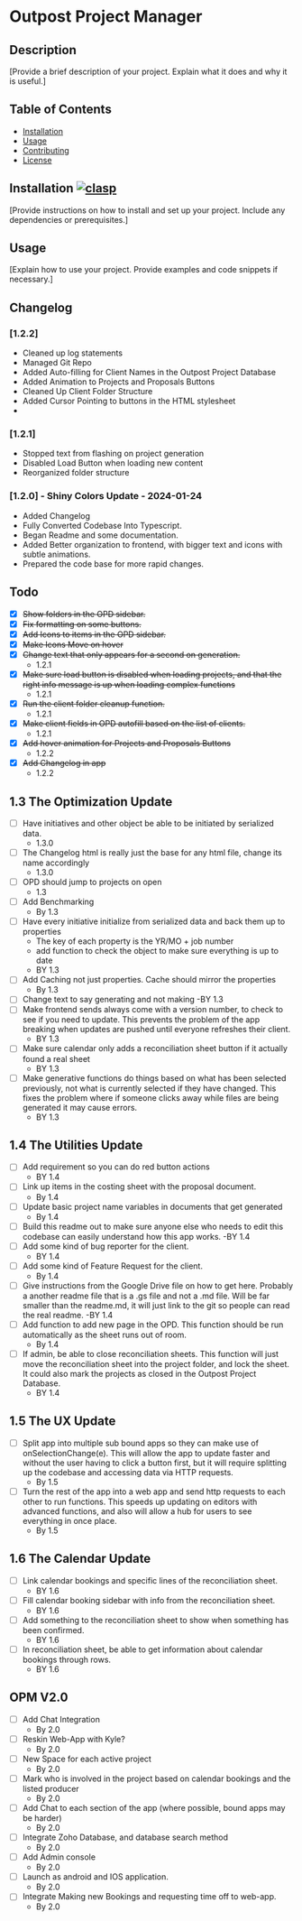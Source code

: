 # Outpost Project Manager

## Description
[Provide a brief description of your project. Explain what it does and why it is useful.]

## Table of Contents
- [Installation](#installation)
- [Usage](#usage)
- [Contributing](#contributing)
- [License](#license)

## Installation [![clasp](https://img.shields.io/badge/built%20with-clasp-4285f4.svg)](https://github.com/google/clasp)

[Provide instructions on how to install and set up your project. Include any dependencies or prerequisites.]

## Usage
[Explain how to use your project. Provide examples and code snippets if necessary.]

## Changelog
### [1.2.2]
  - Cleaned up log statements
  - Managed Git Repo
  - Added Auto-filling for Client Names in the Outpost Project Database
  - Added Animation to Projects and Proposals Buttons
  - Cleaned Up Client Folder Structure
  - Added Cursor Pointing to buttons in the HTML stylesheet
  - 

### [1.2.1]
  - Stopped text from flashing on project generation
  - Disabled Load Button when loading new content
  - Reorganized folder structure

### [1.2.0] - Shiny Colors Update - 2024-01-24
- Added Changelog
- Fully Converted Codebase Into Typescript.
- Began Readme and some documentation.
- Added Better organization to frontend, with bigger text and icons with subtle animations.
- Prepared the code base for more rapid changes.

## Todo
- [x] ~~Show folders in the OPD sidebar.~~
- [x] ~~Fix formatting on some buttons.~~
- [x] ~~Add Icons to items in the OPD sidebar.~~
- [x] ~~Make Icons Move on hover~~
- [x] ~~Change text that only appears for a second on generation.~~
  - 1.2.1
- [x] ~~Make sure load button is disabled when loading projects, and that the right info message is up when loading complex functions~~
  - 1.2.1
- [x] ~~Run the client folder cleanup function.~~
  - 1.2.1
- [x] ~~Make client fields in OPD autofill based on the list of clients.~~
  - 1.2.1
- [x] ~~Add hover animation for Projects and Proposals Buttons~~
  -  1.2.2
- [x] ~~Add Changelog in app~~
  - 1.2.2
## 1.3 The Optimization Update
- [ ] Have initiatives and other object be able to be initiated by serialized data.
  - 1.3.0
- [ ] The Changelog html is really just the base for any html file, change its name accordingly
  - 1.3.0
- [ ] OPD should jump to projects on open
  - 1.3
- [ ] Add Benchmarking
  - By 1.3
- [ ] Have every initiative initialize from serialized data and back them up to properties
  - The key of each property is the YR/MO + job number
  - add function to check the object to make sure everything is up to date
  - BY 1.3
- [ ] Add Caching not just properties. Cache should mirror the properties
  - By 1.3
- [ ] Change text to say generating and not making
  -BY 1.3
- [ ] Make frontend sends always come with a version number, to check to see if you need to update. This prevents the problem of the app breaking when updates are pushed until everyone refreshes their client.
  - BY 1.3
- [ ] Make sure calendar only adds a reconciliation sheet button if it actually found a real sheet
  - BY 1.3
- [ ] Make generative functions do things based on what has been selected previously, not what is currently selected if they have changed. This fixes the problem where if someone clicks away while files are being generated it may cause errors.
  - BY 1.3
## 1.4 The Utilities Update
- [ ] Add requirement so you can do red button actions
  - BY 1.4
- [ ] Link up items in the costing sheet with the proposal document.
  - By 1.4
- [ ] Update basic project name variables in documents that get generated
  - By 1.4
- [ ] Build this readme out to make sure anyone else who needs to edit this codebase can easily understand how this app works.
  -BY 1.4
- [ ] Add some kind of bug reporter for the client.
  - BY 1.4
- [ ] Add some kind of Feature Request for the client.
  - By 1.4
- [ ] Give instructions from the Google Drive file on how to get here. Probably a another readme file that is a .gs file and not a .md file. Will be far smaller than the readme.md, it will just link to the git so people can read the real readme.
  -BY 1.4
- [ ] Add function to add new page in the OPD. This function should be run automatically as the sheet runs out of room.
  - By 1.4
- [ ] If admin, be able to close reconciliation sheets. This function will just move the reconciliation sheet into the project folder, and lock the sheet. It could also mark the projects as closed in the Outpost Project Database.
  - BY 1.4
## 1.5 The UX Update
- [ ] Split app into multiple sub bound apps so they can make use of onSelectionChange(e). This will allow the app to update faster and without the user having to click a button first, but it will require splitting up the codebase and accessing data via HTTP requests.
  - By 1.5
- [ ] Turn the rest of the app into a web app and send http requests to each other to run functions. This speeds up updating on editors with advanced functions, and also will allow a hub for users to see everything in once place.
  - By 1.5
## 1.6 The Calendar Update
- [ ] Link calendar bookings and specific lines of the reconciliation sheet.
  - BY 1.6
- [ ] Fill calendar booking sidebar with info from the reconciliation sheet.
  - BY 1.6
- [ ] Add something to the reconciliation sheet to show when something has been confirmed.
  - BY 1.6
- [ ] In reconciliation sheet, be able to get information about calendar bookings through rows.
  - BY 1.6
## OPM V2.0
- [ ] Add Chat Integration
  - By 2.0
- [ ] Reskin Web-App with Kyle?
  - By 2.0
- [ ] New Space for each active project
  - By 2.0
- [ ] Mark who is involved in the project based on calendar bookings and the listed producer
  - By 2.0
- [ ] Add Chat to each section of the app (where possible, bound apps may be harder)
  - By 2.0
- [ ] Integrate Zoho Database, and database search method
  - By 2.0
- [ ] Add Admin console
  - By 2.0
- [ ] Launch as android and IOS application.
  - By 2.0
- [ ] Integrate Making new Bookings and requesting time off to web-app.
  - By 2.0
